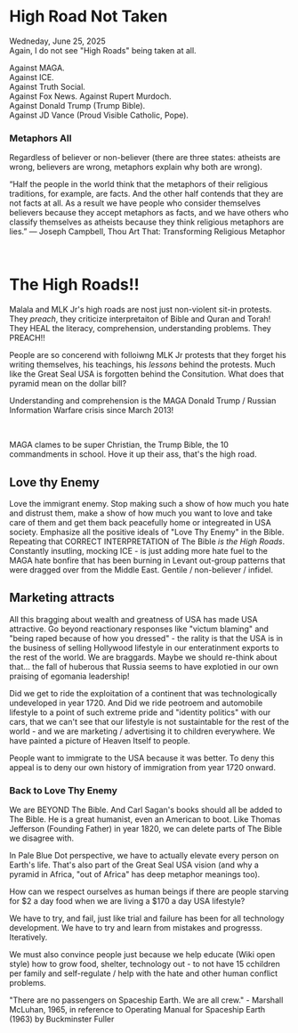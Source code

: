 # High Road Not Taken

Wedneday, June 25, 2025   
Again, I do not see "High Roads" being taken at all.

Against MAGA.   
Against ICE.   
Against Truth Social.    
Against Fox News. Against Rupert Murdoch.   
Against Donald Trump (Trump Bible).  
Against JD Vance (Proud Visible Catholic, Pope).  


### Metaphors All

Regardless of believer or non-believer (there are three states: atheists are wrong, believers are wrong, metaphors explain why both are wrong). 

“Half the people in the world think that the metaphors of their religious traditions, for example, are facts. And the other half contends that they are not facts at all. As a result we have people who consider themselves believers because they accept metaphors as facts, and we have others who classify themselves as atheists because they think religious metaphors are lies.” ― Joseph Campbell, Thou Art That: Transforming Religious Metaphor


&nbsp;

# The High Roads!!

Malala and MLK Jr's high roads are nost just non-violent sit-in protests. They *preach*, they criticize interpretaiton of Bible and Quran and Torah! They HEAL the literacy, comprehension, understanding problems. They PREACH!!

People are so concerend with folloiwng MLK Jr protests that they forget his writing themselves, his teachings, his *lessons* behind the protests. Much like the Great Seal USA is forgotten behind the Consitution. What does that pyramid mean on the dollar bill?

Understanding and comprehension is the MAGA Donald Trump / Russian Information Warfare crisis since March 2013!

&nbsp;

MAGA clames to be super Christian, the Trump Bible, the 10 commandments in school. Hove it up their ass, that's the high road.

## Love thy Enemy 

Love the immigrant enemy. Stop making such a show of how much you hate and distrust them, make a show of how much you want to love and take care of them and get them back peacefully home or integreated in USA society. Emphasize all the positive ideals of "Love Thy Enemy" in the Bible.  Repeating that CORRECT INTERPRETATION of The Bible *is the High Roads*. Constantly insutling, mocking ICE - is just adding more hate fuel to the MAGA hate bonfire that has been burning in Levant out-group patterns that were dragged over from the Middle East. Gentile / non-believer / infidel. 

## Marketing attracts

All this bragging about wealth and greatness of USA has made USA attractive. Go beyond reactionary responses like "victum blaming" and "being raped because of how you dressed" - the rality is that the USA is in the business of selling Hollywood lifestyle in our enteratinment exports to the rest of the world. We are braggards. Maybe we should re-think about that... the fall of huberous that Russia seems to have explotied in our own praising of egomania leadership!

Did we get to ride the exploitation of a continent that was technologically undeveloped in year 1720. And Did we ride peotroem and automobile lifestyle to a point of such extreme pride and "identity politics" with our cars, that we can't see that our lifestyle is not sustaintable for the rest of the world - and we are marketing / advertising it to children everywhere.  We have painted a picture of Heaven Itself to people.

People want to immigrate to the USA because it was better. To deny this appeal is to deny our own history of immigration from year 1720 onward.

### Back to Love Thy Enemy

We are BEYOND The Bible. And Carl Sagan's books should all be added to The Bible. He is a great humanist, even an American to boot. Like Thomas Jefferson (Founding Father) in year 1820, we can delete parts of The Bible we disagree with.

In Pale Blue Dot perspective, we have to actually elevate every person on Earth's life. That's also part of the Great Seal USA vision (and why a pyramid in Africa, "out of Africa" has deep metaphor meanings too).

How can we respect ourselves as human beings if there are people starving for $2 a day food when we are living a $170 a day USA lifestyle?

We have to try, and fail, just like trial and failure has been for all technology development. We have to try and learn from mistakes and progresss. Iteratively.

We must also convince people just because we help educate (Wiki open style) how to grow food, shelter, technology out - to not have 15 cchildren per family and self-regulate / help with the hate and other human conflict problems. 

"There are no passengers on Spaceship Earth. We are all crew." - Marshall McLuhan, 1965, in reference to Operating Manual for Spaceship Earth (1963) by Buckminster Fuller
